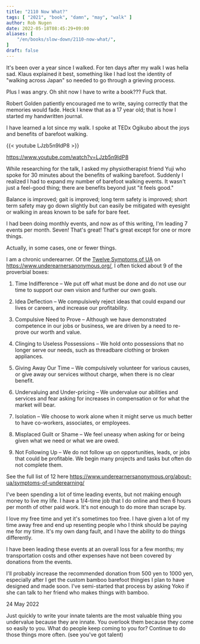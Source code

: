 ```yaml
---
title: "2110 Now What?"
tags: [ "2021", "book", "damn", "may", "walk" ]
author: Rob Nugen
date: 2022-05-18T08:45:29+09:00
aliases: [
    "/en/books/slow-down/2110-now-what/",
]
draft: false
---
```


It's been over a year since I walked.  For ten days after my walk I
was hella sad.  Klaus explained it best, something like I had lost the
identity of "walking across Japan" so needed to go through a grieving
process.

Plus I was angry.  Oh shit now I have to write a book???  Fuck that.

Robert Golden patiently encouraged me to write, saying correctly that
the memories would fade.  Heck I knew that as a 17 year old; that is
how I started my handwritten journal.

I have learned a lot since my walk. I spoke at TEDx Ogikubo about the
joys and benefits of barefoot walking.

{{< youtube LJzb5n9ldP8 >}}

https://www.youtube.com/watch?v=LJzb5n9ldP8

While researching for the talk,
I asked my physiotherapist friend Yuji who spoke for 30 minutes about the
benefits of walking barefoot.  Suddenly I realized I had to expand my
number of barefoot walking events.  It wasn't just a feel-good thing;
there are benefits beyond just "it feels good."

Balance is improved; gait is improved; long term safety is improved;
short term safety may go down slightly but can easily be mitigated
with eyesight or walking in areas known to be safe for bare feet.

I had been doing monthly events, and now as of this writing, I'm
leading 7 events per month.  Seven!  That's great!  That's great
except for one or more things.

Actually, in some cases, one or fewer things.

I am a chronic underearner.  Of the [Twelve Symptoms of
UA](https://www.underearnersanonymous.org/about-ua/symptoms-of-underearning/)
on https://www.underearnersanonymous.org/, I often ticked about 9 of
the proverbial boxes:

1. Time Indifference – We put off what must be done and do not use our time to support our own vision and further our own goals.

2. Idea Deflection – We compulsively reject ideas that could expand our lives or careers, and increase our profitability.

3. Compulsive Need to Prove – Although we have demonstrated competence in our jobs or business, we are driven by a need to re-prove our worth and value.

4. Clinging to Useless Possessions – We hold onto possessions that no longer serve our needs, such as threadbare clothing or broken appliances.

6. Giving Away Our Time – We compulsively volunteer for various causes, or give away our services without charge, when there is no clear benefit.

7. Undervaluing and Under-pricing – We undervalue our abilities and services and fear asking for increases in compensation or for what the market will bear.

8. Isolation – We choose to work alone when it might serve us much better to have co-workers, associates, or employees.

10. Misplaced Guilt or Shame – We feel uneasy when asking for or being given what we need or what we are owed.

11. Not Following Up – We do not follow up on opportunities, leads, or jobs that could be profitable. We begin many projects and tasks but often do not complete them.


See the full list of 12 here https://www.underearnersanonymous.org/about-ua/symptoms-of-underearning/

I've been spending a lot of time leading events, but not making enough
money to live my life.  I have a 1/4-time job that I do online and
then 6 hours per month of other paid work.  It's not enough to do more
than scrape by.

I love my free time and yet it's sometimes too free.  I have given a
lot of my time away free and end up resenting people who I think
should be paying me for my time.  It's my own dang fault, and I have
the ability to do things differently.

I have been leading these events at an overall loss for a few months;
my transportation costs and other expenses have not been covered by
donations from the events.

I'll probably increase the recommended donation from 500 yen to 1000
yen, especially after I get the custom bamboo barefoot thingies I plan
to have designed and made soon.  I've semi-started that process by
asking Yoko if she can talk to her friend who makes things with
bamboo.

24 May 2022

Just quickly to write your innate talents are the most valuable thing
you undervalue because they are innate.  You overlook them because
they come so easily to you.  What do people keep coming to you for?
Continue to do those things more often.
(see you've got talent)
